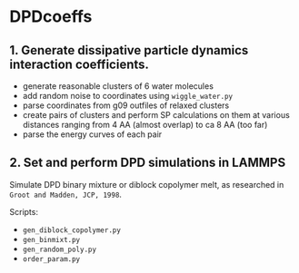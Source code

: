 # DPDcoeffs

## 1. Generate dissipative particle dynamics interaction coefficients.

* generate reasonable clusters of 6 water molecules
* add random noise to coordinates using `wiggle_water.py`
* parse coordinates from g09 outfiles of relaxed clusters
* create pairs of clusters and perform SP calculations on them at various distances
  ranging from 4 AA (almost overlap) to ca 8 AA (too far)
* parse the energy curves of each pair


## 2. Set and perform DPD simulations in LAMMPS

Simulate DPD binary mixture or diblock copolymer melt, as researched 
in `Groot and Madden, JCP, 1998`.

Scripts:
* `gen_diblock_copolymer.py`
* `gen_binmixt.py`
* `gen_random_poly.py`
* `order_param.py`
